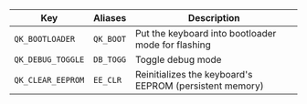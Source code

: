|Key              |Aliases  |Description                                            |
|-----------------|---------|-------------------------------------------------------|
|`QK_BOOTLOADER`  |`QK_BOOT`|Put the keyboard into bootloader mode for flashing     |
|`QK_DEBUG_TOGGLE`|`DB_TOGG`|Toggle debug mode                                      |
|`QK_CLEAR_EEPROM`|`EE_CLR` |Reinitializes the keyboard's EEPROM (persistent memory)|
